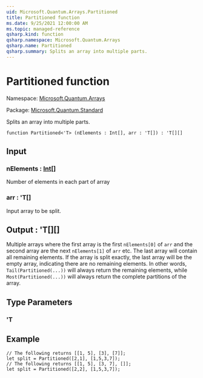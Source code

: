 ```yaml
---
uid: Microsoft.Quantum.Arrays.Partitioned
title: Partitioned function
ms.date: 9/25/2021 12:00:00 AM
ms.topic: managed-reference
qsharp.kind: function
qsharp.namespace: Microsoft.Quantum.Arrays
qsharp.name: Partitioned
qsharp.summary: Splits an array into multiple parts.
---
```


# Partitioned function

Namespace: [Microsoft.Quantum.Arrays](xref:Microsoft.Quantum.Arrays)

Package: [Microsoft.Quantum.Standard](https://nuget.org/packages/Microsoft.Quantum.Standard)


Splits an array into multiple parts.

```qsharp
function Partitioned<'T> (nElements : Int[], arr : 'T[]) : 'T[][]
```


## Input

### nElements : [Int](xref:microsoft.quantum.qsharp.valueliterals#int-literals)[]

Number of elements in each part of array


### arr : 'T[]

Input array to be split.



## Output : 'T[][]

Multiple arrays where the first array is the first `nElements[0]` of `arr`and the second array are the next `nElements[1]` of `arr` etc. The last arraywill contain all remaining elements. If the array is split exactly, thelast array will be the empty array, indicating there are no remaining elements.In other words, `Tail(Partitioned(...))` will always return the remainingelements, while `Most(Partitioned(...))` will always return the completepartitions of the array.

## Type Parameters

### 'T



## Example

```qsharp// The following returns [[1, 5], [3], [7]];let split = Partitioned([2,1], [1,5,3,7]);// The following returns [[1, 5], [3, 7], []];let split = Partitioned([2,2], [1,5,3,7]);```